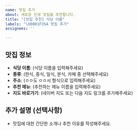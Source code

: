 ```yaml
---
name: 맛집 추가
about: 새로운 인생 맛집을 추천합니다.
title: "[맛집 추천] 식당 이름"
labels: "\U0001F35A 맛집 추가"
assignees: ''

---
```


## 맛집 정보

- **식당 이름**: (식당 이름을 입력해주세요)
- **종류**: (한식, 중식, 일식, 분식, 카페 중 선택해주세요)
- **주소**: (ㅇㅇ도 ㅇㅇ시 형식으로 입력해주세요)
- **추천 메뉴**: (추천하는 메뉴 이름을 입력해주세요)
- **지도 바로가기**: (네이버 지도 또는 다음 지도 링크를 추가해주세요)

## 추가 설명 (선택사항)

- 맛집에 대한 간단한 소개나 추천 이유를 작성해주세요.
